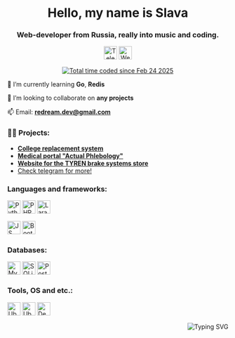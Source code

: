 <h1 align="center">Hello, my name is Slava</h1>
<h3 align="center">Web-developer from Russia, really into music and coding.</h3>

<p align="center"> 
<a href="https://t.me/re_dream"><img src="https://img.shields.io/badge/Telegram-2CA5E0?style=for-the-badge&logo=telegram&logoColor=white" alt="Telegram" height="30"></a>
<a href="https://redream.space"><img src="https://img.shields.io/badge/website-000000?style=for-the-badge&logo=About.me&logoColor=white" alt="Website" height="30"></a>
</p>
<p align="center"> 
<a href="https://wakatime.com/@redream"><img src="https://wakatime.com/badge/user/c61c23be-3d12-4273-ac79-0ea2df3df7dd.svg" alt="Total time coded since Feb 24 2025" /></a>
</p>

🌱 I’m currently learning **Go**, **Redis**

👯 I’m looking to collaborate on **any projects**

📫 Email: **redream.dev@gmail.com**

### 👨‍💻 Projects:
- [**College replacement system**](https://rep.serviceskmpo.ru/) 
- [**Medical portal "Actual Phlebology"**](https://actual-phlebology.ru/)  
- [**Website for the TYREN brake systems store**](https://tyren.parts/) 
- [Check telegram for more!](https://t.me/redream_cases)  



<h3 align="left">Languages and frameworks:</h3>
<p align="left">
  <img src="https://img.shields.io/badge/Python-FFD43B?style=for-the-badge&logo=python&logoColor=blue" alt="Python" height="30">
  <img src="https://img.shields.io/badge/PHP-777BB4?style=for-the-badge&logo=php&logoColor=white" alt="PHP" height="30">
  <img src="https://img.shields.io/badge/Laravel-FF2D20?style=for-the-badge&logo=laravel&logoColor=white" alt="Laravel" height="30">
</p>
<p align="left">
  <img src="https://img.shields.io/badge/JavaScript-323330?style=for-the-badge&logo=javascript&logoColor=F7DF1E" alt="JS" height="30">
  <img src="https://img.shields.io/badge/Bootstrap-7952B3?style=for-the-badge&logo=bootstrap&logoColor=white" alt="Bootstrap" height="30">
</p>

<h3 align="left">Databases:</h3>
<p align="left">
  <img src="https://img.shields.io/badge/MySQL-005C84?style=for-the-badge&logo=mysql&logoColor=white" alt="MySQL" height="30">
  <img src="https://img.shields.io/badge/Sqlite-003B57?style=for-the-badge&logo=sqlite&logoColor=white" alt="SQLite" height="30">
  <img src="https://img.shields.io/badge/PostgreSQL-316192?style=for-the-badge&logo=postgresql&logoColor=white" alt="PostgreSQL" height="30">
</p>

<h3 align="left">Tools, OS and etc.:</h3>
<p align="left">
  <img src="https://img.shields.io/badge/GIT-E44C30?style=for-the-badge&logo=git&logoColor=white" alt="Ubuntu" height="30">
  <img src="https://img.shields.io/badge/Ubuntu-E95420?style=for-the-badge&logo=ubuntu&logoColor=white" alt="Ubuntu" height="30">
  <img src="https://img.shields.io/badge/Debian-A81D33?style=for-the-badge&logo=debian&logoColor=white" alt="Debian" height="30">
</p>

<div align="right"><img src="https://readme-typing-svg.demolab.com?font=Fira+Code&pause=2000&color=B3DCFD&width=310&lines=See+you%2C+space+cowboy.+.+.;" alt="Typing SVG" /></div>
